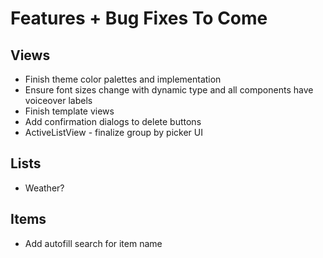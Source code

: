 # Features + Bug Fixes To Come

## Views
- Finish theme color palettes and implementation
- Ensure font sizes change with dynamic type and all components have voiceover labels
- Finish template views
- Add confirmation dialogs to delete buttons
- ActiveListView - finalize group by picker UI

## Lists
- Weather?

## Items
- Add autofill search for item name
